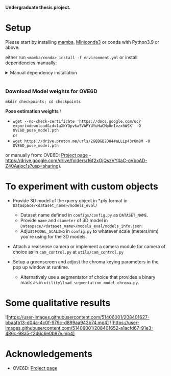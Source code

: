 **Undergraduate thesis project.**
# Setup
Please start by installing [mamba](https://github.com/conda-forge/miniforge#mambaforge), [Miniconda3](https://conda.io/projects/conda/en/latest/user-guide/install/linux.html) or conda
with Python3.9 or above.

either run `<mamba/conda> install -f environment.yml` or install dependencies manually:

<details >
<summary> Manual dependency installation </summary>
Instal the following dependencies (Conda/Mamba or pip):

- [Pytorch3D](https://github.com/facebookresearch/pytorch3d/blob/main/INSTALL.md)
- numpy, opencv, trimesh, pyrender, scikit-image

At the time of writing, pip only. (If using realsense camera for RGBD)
- [Pyrealsense](https://pypi.org/project/pyrealsense/)
	- `pip install pyrealsense2==2.50.0.3812`
</details>
<br>

### Download Model weights for OVE6D
`mkdir checkpoints; cd checkpoints`

**Pose estimation weights** \
- `wget --no-check-certificate 'https://docs.google.com/uc?export=download&id=1aXkYOpvka5VAPYUYuHaCMp0nIvzxhW9X' -O OVE6D_pose_model.pth` \
or
- `wget https://drive.proton.me/urls/2GQBGB2DH4#aLLLp43rOm8M -O OVE6D_pose_model.pth`

or manually from:
OVE6D: [Project page](https://dingdingcai.github.io/ove6d-pose/) 
	- https://drive.google.com/drive/folders/16f2xOjQszVY4aC-oVboAD-Z40Aajoc1s?usp=sharing).
	

# To experiment with custom objects
- Provide 3D model of the query object in *.ply format in `Dataspace/<dataset_name>/models_eval/`
	- Dataset name defined in `configs/config.py` as `DATASET_NAME`.
	- Provide `name` and `diameter` of 3D model in `Dataspace/<dataset_name>/models_eval/models_info.json`.
	- Adjust `MODEL_SCALING` in `config.py` to whatever scale (meters/mm) you're using for the 
	3D models.

- Attach a realsense camera or implement a camera module for camera of choice 
	as in `cam_control.py` at `utils/cam_control.py`
	
- Setup a greenscreen and adjust the chroma keying parameters in the pop up window at runtime.
	- Alternatively use a segmentator of choice that provides a binary mask as in 
		`utility\load_segmentation_model_chroma.py`.


# Some qualitative results


![https://user-images.githubusercontent.com/51406001/208401627-bbaafb13-d04a-4c0f-979c-d899aa943b74.mp4]
![https://user-images.githubusercontent.com/51406001/208401652-a1acfd67-91e3-486c-98a5-f246c6e0b97e.mp4]



# Acknowledgements
- OVE6D: [Project page](https://dingdingcai.github.io/ove6d-pose/) 
